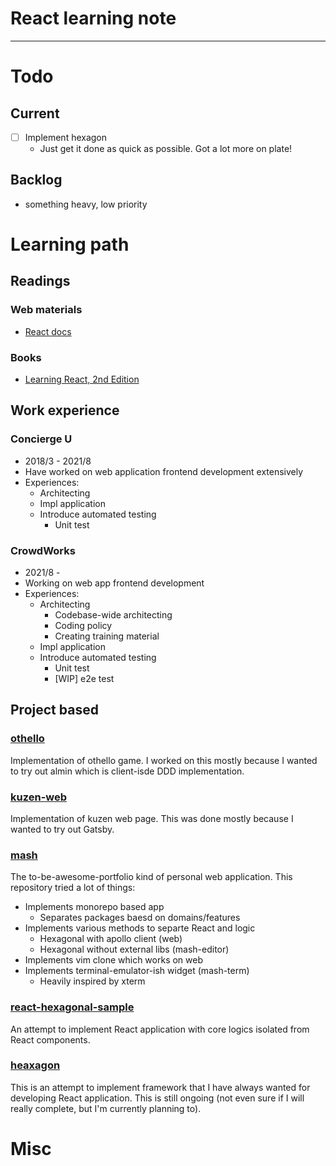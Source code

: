 <!--
{
  "type": "learn",
  "tags": ["react"]
}
-->
# React learning note

---

# Todo
## Current
- [ ] Implement hexagon
    - Just get it done as quick as possible. Got a lot more on plate!

## Backlog
- something heavy, low priority


# Learning path
## Readings
### Web materials
- [React docs](https://beta.reactjs.org/)

### Books
- [Learning React, 2nd Edition](https://www.oreilly.com/library/view/learning-react-2nd/9781492051718/)

## Work experience
### Concierge U
- 2018/3 - 2021/8
- Have worked on web application frontend development extensively
- Experiences:
    - Architecting
    - Impl application
    - Introduce automated testing
        - Unit test

### CrowdWorks
- 2021/8 -
- Working on web app frontend development
- Experiences:
    - Architecting
        - Codebase-wide architecting
        - Coding policy
        - Creating training material
    - Impl application
    - Introduce automated testing
        - Unit test
        - [WIP] e2e test

## Project based
### [othello](https://github.com/eiji03aero/othello)
Implementation of othello game.
I worked on this mostly because I wanted to try out almin which is client-isde DDD implementation.

### [kuzen-web](https://github.com/eiji03aero/kuzen-web)
Implementation of kuzen web page.
This was done mostly because I wanted to try out Gatsby.

### [mash](https://github.com/eiji03aero/mash)
The to-be-awesome-portfolio kind of personal web application.
This repository tried a lot of things:

- Implements monorepo based app
    - Separates packages baesd on domains/features
- Implements various methods to separte React and logic
    - Hexagonal with apollo client (web)
    - Hexagonal without external libs (mash-editor)
- Implements vim clone which works on web
- Implements terminal-emulator-ish widget (mash-term)
    - Heavily inspired by xterm

### [react-hexagonal-sample](https://github.com/eiji03aero/react-hexagonal-sample)
An attempt to implement React application with core logics isolated from React components.

### [heaxagon](https://github.com/eiji03aero/hexagon)
This is an attempt to implement framework that I have always wanted for developing React application.
This is still ongoing (not even sure if I will really complete, but I'm currently planning to).


# Misc
